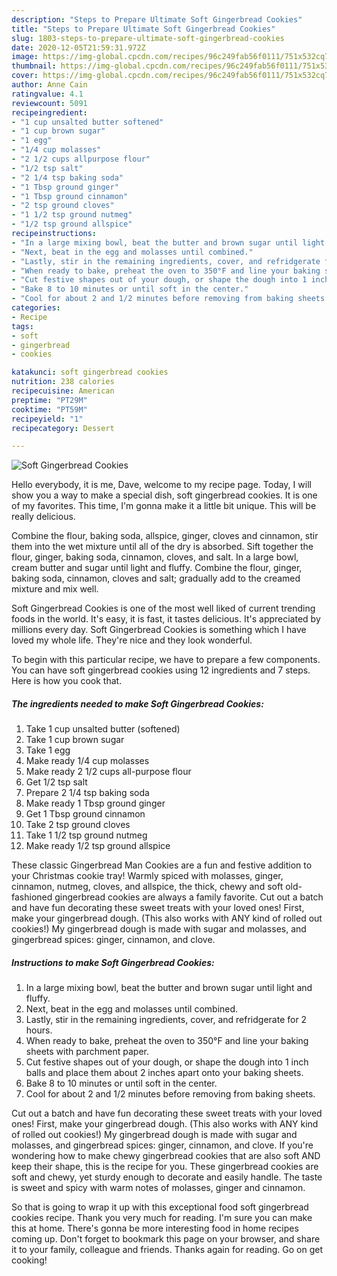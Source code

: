 ```yaml
---
description: "Steps to Prepare Ultimate Soft Gingerbread Cookies"
title: "Steps to Prepare Ultimate Soft Gingerbread Cookies"
slug: 1803-steps-to-prepare-ultimate-soft-gingerbread-cookies
date: 2020-12-05T21:59:31.972Z
image: https://img-global.cpcdn.com/recipes/96c249fab56f0111/751x532cq70/soft-gingerbread-cookies-recipe-main-photo.jpg
thumbnail: https://img-global.cpcdn.com/recipes/96c249fab56f0111/751x532cq70/soft-gingerbread-cookies-recipe-main-photo.jpg
cover: https://img-global.cpcdn.com/recipes/96c249fab56f0111/751x532cq70/soft-gingerbread-cookies-recipe-main-photo.jpg
author: Anne Cain
ratingvalue: 4.1
reviewcount: 5091
recipeingredient:
- "1 cup unsalted butter softened"
- "1 cup brown sugar"
- "1 egg"
- "1/4 cup molasses"
- "2 1/2 cups allpurpose flour"
- "1/2 tsp salt"
- "2 1/4 tsp baking soda"
- "1 Tbsp ground ginger"
- "1 Tbsp ground cinnamon"
- "2 tsp ground cloves"
- "1 1/2 tsp ground nutmeg"
- "1/2 tsp ground allspice"
recipeinstructions:
- "In a large mixing bowl, beat the butter and brown sugar until light and fluffy."
- "Next, beat in the egg and molasses until combined."
- "Lastly, stir in the remaining ingredients, cover, and refridgerate for 2 hours."
- "When ready to bake, preheat the oven to 350°F and line your baking sheets with parchment paper."
- "Cut festive shapes out of your dough, or shape the dough into 1 inch balls and place them about 2 inches apart onto your baking sheets."
- "Bake 8 to 10 minutes or until soft in the center."
- "Cool for about 2 and 1/2 minutes before removing from baking sheets."
categories:
- Recipe
tags:
- soft
- gingerbread
- cookies

katakunci: soft gingerbread cookies 
nutrition: 238 calories
recipecuisine: American
preptime: "PT29M"
cooktime: "PT59M"
recipeyield: "1"
recipecategory: Dessert

---
```



![Soft Gingerbread Cookies](https://img-global.cpcdn.com/recipes/96c249fab56f0111/751x532cq70/soft-gingerbread-cookies-recipe-main-photo.jpg)

Hello everybody, it is me, Dave, welcome to my recipe page. Today, I will show you a way to make a special dish, soft gingerbread cookies. It is one of my favorites. This time, I'm gonna make it a little bit unique. This will be really delicious.

Combine the flour, baking soda, allspice, ginger, cloves and cinnamon, stir them into the wet mixture until all of the dry is absorbed. Sift together the flour, ginger, baking soda, cinnamon, cloves, and salt. In a large bowl, cream butter and sugar until light and fluffy. Combine the flour, ginger, baking soda, cinnamon, cloves and salt; gradually add to the creamed mixture and mix well.

Soft Gingerbread Cookies is one of the most well liked of current trending foods in the world. It's easy, it is fast, it tastes delicious. It's appreciated by millions every day. Soft Gingerbread Cookies is something which I have loved my whole life. They're nice and they look wonderful.


To begin with this particular recipe, we have to prepare a few components. You can have soft gingerbread cookies using 12 ingredients and 7 steps. Here is how you cook that.

<!--inarticleads1-->

##### The ingredients needed to make Soft Gingerbread Cookies:

1. Take 1 cup unsalted butter (softened)
1. Take 1 cup brown sugar
1. Take 1 egg
1. Make ready 1/4 cup molasses
1. Make ready 2 1/2 cups all-purpose flour
1. Get 1/2 tsp salt
1. Prepare 2 1/4 tsp baking soda
1. Make ready 1 Tbsp ground ginger
1. Get 1 Tbsp ground cinnamon
1. Take 2 tsp ground cloves
1. Take 1 1/2 tsp ground nutmeg
1. Make ready 1/2 tsp ground allspice


These classic Gingerbread Man Cookies are a fun and festive addition to your Christmas cookie tray! Warmly spiced with molasses, ginger, cinnamon, nutmeg, cloves, and allspice, the thick, chewy and soft old-fashioned gingerbread cookies are always a family favorite. Cut out a batch and have fun decorating these sweet treats with your loved ones! First, make your gingerbread dough. (This also works with ANY kind of rolled out cookies!) My gingerbread dough is made with sugar and molasses, and gingerbread spices: ginger, cinnamon, and clove. 

<!--inarticleads2-->

##### Instructions to make Soft Gingerbread Cookies:

1. In a large mixing bowl, beat the butter and brown sugar until light and fluffy.
1. Next, beat in the egg and molasses until combined.
1. Lastly, stir in the remaining ingredients, cover, and refridgerate for 2 hours.
1. When ready to bake, preheat the oven to 350°F and line your baking sheets with parchment paper.
1. Cut festive shapes out of your dough, or shape the dough into 1 inch balls and place them about 2 inches apart onto your baking sheets.
1. Bake 8 to 10 minutes or until soft in the center.
1. Cool for about 2 and 1/2 minutes before removing from baking sheets.


Cut out a batch and have fun decorating these sweet treats with your loved ones! First, make your gingerbread dough. (This also works with ANY kind of rolled out cookies!) My gingerbread dough is made with sugar and molasses, and gingerbread spices: ginger, cinnamon, and clove. If you&#39;re wondering how to make chewy gingerbread cookies that are also soft AND keep their shape, this is the recipe for you. These gingerbread cookies are soft and chewy, yet sturdy enough to decorate and easily handle. The taste is sweet and spicy with warm notes of molasses, ginger and cinnamon. 

So that is going to wrap it up with this exceptional food soft gingerbread cookies recipe. Thank you very much for reading. I'm sure you can make this at home. There's gonna be more interesting food in home recipes coming up. Don't forget to bookmark this page on your browser, and share it to your family, colleague and friends. Thanks again for reading. Go on get cooking!
